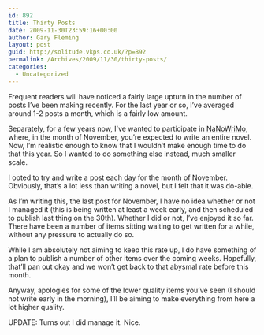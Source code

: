 ```yaml
---
id: 892
title: Thirty Posts
date: 2009-11-30T23:59:16+00:00
author: Gary Fleming
layout: post
guid: http://solitude.vkps.co.uk/?p=892
permalink: /Archives/2009/11/30/thirty-posts/
categories:
  - Uncategorized
---
```

Frequent readers will have noticed a fairly large upturn in the number of posts I&#8217;ve been making recently. For the last year or so, I&#8217;ve averaged around 1-2 posts a month, which is a fairly low amount.

Separately, for a few years now, I&#8217;ve wanted to participate in [NaNoWriMo](http://www.nanowrimo.org/), where, in the month of November, you&#8217;re expected to write an entire novel. Now, I&#8217;m realistic enough to know that I wouldn&#8217;t make enough time to do that this year. So I wanted to do something else instead, much smaller scale.

I opted to try and write a post each day for the month of November. Obviously, that&#8217;s a lot less than writing a novel, but I felt that it was do-able.

As I&#8217;m writing this, the last post for November, I have no idea whether or not I managed it (this is being written at least a week early, and then scheduled to publish last thing on the 30th). Whether I did or not, I&#8217;ve enjoyed it so far. There have been a number of items sitting waiting to get written for a while, without any pressure to actually do so.

While I am absolutely not aiming to keep this rate up, I do have something of a plan to publish a number of other items over the coming weeks. Hopefully, that&#8217;ll pan out okay and we won&#8217;t get back to that abysmal rate before this month.

Anyway, apologies for some of the lower quality items you&#8217;ve seen (I should not write early in the morning), I&#8217;ll be aiming to make everything from here a lot higher quality.

UPDATE: Turns out I did manage it. Nice.